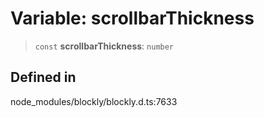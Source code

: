 # Variable: scrollbarThickness

> `const` **scrollbarThickness**: `number`

## Defined in

node_modules/blockly/blockly.d.ts:7633
